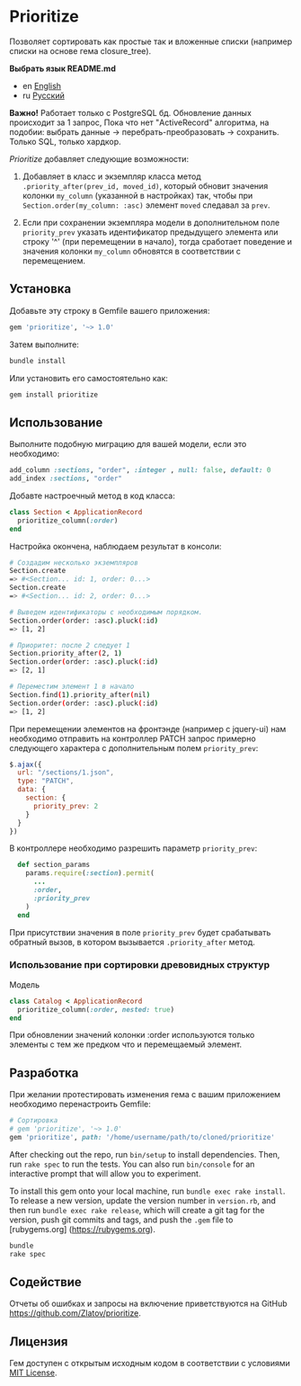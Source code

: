 # Prioritize

Позволяет сортировать как простые так и вложенные списки (например списки на основе гема closure_tree).

__Выбрать язык README.md__

-   en [English](README.md)
-   ru [Русский](README-ru.md)

__Важно!__ Работает только с PostgreSQL бд. Обновление данных происходит за 1
  запрос, Пока что нет "ActiveRecord" алгоритма, на подобии: выбрать данные ->
  перебрать-преобразовать -> сохранить. Только SQL, только хардкор.

_Prioritize_ добавляет следующие возможности:

1.   Добавляет в класс и экземпляр класса метод
`.priority_after(prev_id, moved_id)`, который обновит значения колонки
`my_column` (указанной в настройках) так, чтобы при
`Section.order(my_column: :asc)` элемент `moved` следавал за `prev`.

2.   Если при сохранении экземпляра модели в дополнительном поле `priority_prev`
указать идентификатор предыдущего элемента или строку '^' (при перемещении в
начало), тогда сработает поведение и значения колонки `my_column` обновятся в
соответствии с перемещением.




## Установка

Добавьте эту строку в Gemfile вашего приложения:

```ruby
gem 'prioritize', '~> 1.0'
```

Затем выполните:

```sh    
bundle install
```

Или установить его самостоятельно как:

```sh    
gem install prioritize
```




## Использование

Выполните подобную миграцию для вашей модели, если это необходимо:

```rb
add_column :sections, "order", :integer , null: false, default: 0
add_index :sections, "order"
```

Добавте настроечный метод в код класса:

```rb
class Section < ApplicationRecord
  prioritize_column(:order)
end
```

Настройка окончена, наблюдаем результат в консоли:

```sh
# Создадим несколько экземпляров
Section.create
=> #<Section... id: 1, order: 0...>
Section.create
=> #<Section... id: 2, order: 0...>

# Выведем идентификаторы с необходимым порядком.
Section.order(order: :asc).pluck(:id)
=> [1, 2]

# Приоритет: после 2 следует 1
Section.priority_after(2, 1)
Section.order(order: :asc).pluck(:id)
=> [2, 1]

# Переместим элемент 1 в начало
Section.find(1).priority_after(nil)
Section.order(order: :asc).pluck(:id)
=> [1, 2]
```

При перемещении элементов на фронтэнде (например с jquery-ui) нам необходимо отправить на контроллер
PATCH запрос примерно следующего характера с дополнительным полем `priority_prev`:

```js
$.ajax({
  url: "/sections/1.json",
  type: "PATCH",
  data: {
    section: {
      priority_prev: 2
    }
  }
})
```

В контроллере необходимо разрешить параметр `priority_prev`:

```rb
  def section_params
    params.require(:section).permit(
      ...
      :order,
      :priority_prev
    )
  end
```

При присутствии значения в поле `priority_prev` будет срабатывать обратный вызов, в котором
вызывается `.priority_after` метод.




### Использование при сортировки древовидных структур

Модель

```rb
class Catalog < ApplicationRecord
  prioritize_column(:order, nested: true)
end
```

При обновлении значений колонки :order используются только элементы с тем же
предком что и перемещаемый элемент.




## Разработка

При желании протестировать изменения гема с вашим приложением необходимо перенастроить Gemfile:

```ruby
# Сортировка
# gem 'prioritize', '~> 1.0'
gem 'prioritize', path: '/home/username/path/to/cloned/prioritize'
```

After checking out the repo, run `bin/setup` to install dependencies. Then, run
`rake spec` to run the tests. You can also run `bin/console` for an interactive
prompt that will allow you to experiment.

To install this gem onto your local machine, run `bundle exec rake install`. To
release a new version, update the version number in `version.rb`, and then run
`bundle exec rake release`, which will create a git tag for the version, push
git commits and tags, and push the `.gem` file to [rubygems.org]
(https://rubygems.org).

```sh
bundle
rake spec
```

## Содействие

Отчеты об ошибках и запросы на включение приветствуются на GitHub https://github.com/Zlatov/prioritize.


## Лицензия

Гем доступен с открытым исходным кодом в соответствии с условиями
[MIT License](https://opensource.org/licenses/MIT).

